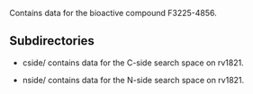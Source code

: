 Contains data for the bioactive compound F3225-4856.

## Subdirectories

- cside/ contains data for the C-side search space on rv1821.

- nside/ contains data for the N-side search space on rv1821.

